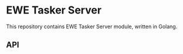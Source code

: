 # EWE Tasker Server

This repository contains EWE Tasker Server module, written in Golang.

## API


